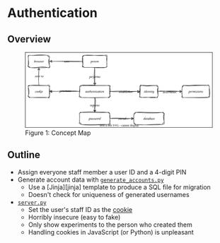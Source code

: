 # Authentication

## Overview

<figure id="auth-concept-map">
  <img src="auth_concept_map.svg" alt="concept map of authentication"/>
  <figcaption>Figure 1: Concept Map</figcaption>
</figure>

<p id="terms"></p>

## Outline

-   Assign everyone staff member a user ID and a 4-digit PIN
-   Generate account data with [`generate_accounts.py`](./generate_accounts.py)
    -   Use a [Jinja][jinja] template to produce a SQL file for migration
    -   Doesn't check for uniqueness of generated usernames
-   [`server.py`](./server.py)
    -   Set the user's staff ID as the [cookie](g:cookie)
    -   Horribly insecure (easy to fake)
    -   Only show experiments to the person who created them
    -   Handling cookies in JavaScript (or Python) is unpleasant
